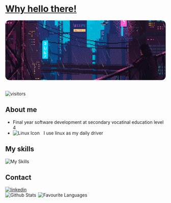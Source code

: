 [konobi]: ## "General Konobi"
# [Why hello there!][konobi]

<div>
  <picture style="border-radius: .8rem;">
    <source 
      style="border-radius: .8rem;"
      srcset="assets/header/header.webp" 
      type="image/webp"
    /> 
    <img 
      style="border-radius: .8rem;"
      src="assets/header/header.gif"
      alt="header image"
    />
  </picture>
</div>

<br/>

![visitors](https://vbr.wocr.tk/badge?page_id=Arczius.Arczius&lcolor=2B213A&color=E5289E&style=for-the-badge)


## About me
<ul>
  <li>
    Final year software development at secondary vocatinal education level 4
  </li>
  <li>
    <div style="display: flex; align-items: center; gap: .8rem">
      <img
        alt="Linux Icon"
        src="https://skillicons.dev/icons?i=linux&theme=light"
      /> 
      <span>I use linux as my daily driver</span>
    </div>
  </li>
</ul>

## My skills
![My Skills](https://skillicons.dev/icons?i=css,deno,discord,docker,git,github,html,js,laravel,linux,md,mysql,php,sass,tailwind,ts&perline=8&theme=light)

## Contact
<div>
  <a href="https://www.linkedin.com/in/damian-vaartmans-100a17269/">
    <img
      src="https://skillicons.dev/icons?i=linkedin&theme=light"
      alt="linkedin"
    />
  </a>
</div>


<div style="display: flex; align-items: center; gap: .4rem;">
  <span>
    <img
      src="https://github-readme-stats.vercel.app/api?username=Arczius&show_icons=true&theme=synthwave&hide_border=true"
      alt="Github Stats"
    />
  </span>
  <span> 
    <img
      src="https://github-readme-stats.vercel.app/api/top-langs/?username=Arczius&theme=synthwave&hide_border=true&layout=donut"
      alt="Favourite Languages"
    />
  </span>
</div>